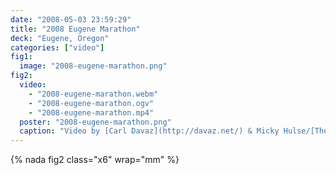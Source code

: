 ```yaml
---
date: "2008-05-03 23:59:29"
title: "2008 Eugene Marathon"
deck: "Eugene, Oregon"
categories: ["video"]
fig1:
  image: "2008-eugene-marathon.png"
fig2:
  video:
    - "2008-eugene-marathon.webm"
    - "2008-eugene-marathon.ogv"
    - "2008-eugene-marathon.mp4"
  poster: "2008-eugene-marathon.png"
  caption: "Video by [Carl Davaz](http://davaz.net/) & Micky Hulse/[The Register-Guard](http://registerguard.com)."
---
```


{% nada fig2 class="x6" wrap="mm" %}
